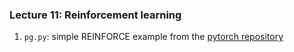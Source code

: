 ### Lecture 11: Reinforcement learning

1. `pg.py`: simple REINFORCE example from the [pytorch repository](https://github.com/pytorch/examples/blob/main/reinforcement_learning/reinforce.py)
